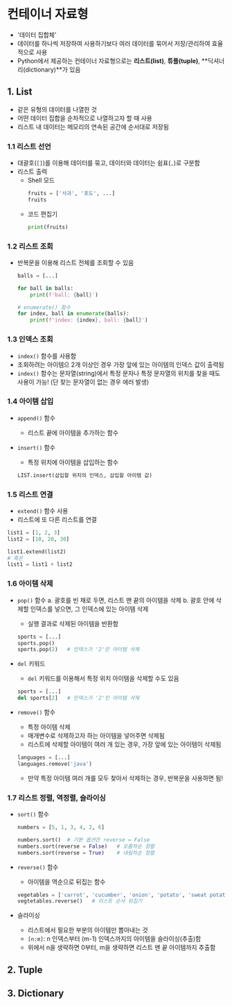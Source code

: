 # 컨테이너 자료형

- '데이터 집합체'
- 데이터를 하나씩 저장하여 사용하기보다 여러 데이터를 묶어서 저장/관리하여 효율적으로 사용
- Python에서 제공하는 컨테이너 자료형으로는 **리스트(list)**, **튜플(tuple)**, **딕셔너리(dictionary)**가 있음



## 1. List

- 같은 유형의 데이터를 나열한 것
- 어떤 데이터 집합을 순차적으로 나열하고자 할 때 사용
- 리스트 내 데이터는 메모리의 연속된 공간에 순서대로 저장됨



### 1.1 리스트 선언

- 대괄호(`[]`)를 이용해 데이터를 묶고, 데이터와 데이터는 쉼표(`,`)로 구분함
- 리스트 출력
    - Shell 모드
        ```python
        fruits = ['사과', '포도', ...]
        fruits
        ```
    - 코드 편집기
        ```python
        print(fruits)
        ```



### 1.2 리스트 조회

- 반복문을 이용해 리스트 전체를 조회할 수 있음
    ```python
    balls = [...]
    
    for ball in balls:
        print(f'ball: {ball}')

    # enumerate() 함수
    for index, ball in enumerate(balls):
        print(f'index: {index}, ball: {ball}')
    ```



### 1.3 인덱스 조회

- `index()` 함수를 사용함
- 조회하려는 아이템으 2개 이상인 경우 가장 앞에 있는 아이템의 인덱스 값이 출력됨
- `index()` 함수는 문자열(string)에서 특정 문자나 특정 문자열의 위치를 찾을 때도 사용이 가능!
    (단 찾는 문자열이 없는 경우 에러 발생)



### 1.4 아이템 삽입

- `append()` 함수
    - 리스트 끝에 아이템을 추가하는 함수
- `insert()` 함수
    - 특정 위치에 아이템을 삽입하는 함수

    ```python
    LIST.insert(삽입할 위치의 인덱스, 삽입할 아이템 값)
    ```



### 1.5 리스트 연결

- `extend()` 함수 사용
- 리스트에 또 다른 리스트를 연결

```python
list1 = [1, 2, 3]
list2 = [10, 20, 30]

list1.extend(list2)
# 혹은
list1 = list1 + list2
```



### 1.6 아이템 삭제

- `pop()` 함수
    a. 괄호를 빈 채로 두면, 리스트 맨 끝의 아이템을 삭제
    b. 괄호 안에 삭제할 인덱스를 넣으면, 그 인덱스에 있는 아이템 삭제
    -  실행 결과로 삭제된 아이템을 반환함

    ```python
    sports = [...]
    sports.pop()
    sports.pop(2)   # 인덱스가 '2'인 아이템 삭제
    ```

- `del` 키워드
    - `del` 키워드를 이용해서 특정 위치 아이템을 삭제할 수도 있음

    ```python
    sports = [...]
    del sports[2]   # 인덱스가 '2'인 아이템 삭제
    ```

- `remove()` 함수
    - 특정 아이템 삭제
    - 매개변수로 삭제하고자 하는 아이템을 넣어주면 삭제됨
    - 리스트에 삭제할 아이템이 여러 개 있는 경우, 가장 앞에 있는 아이템이 삭제됨

    ```python
    languages = [...]
    languages.remove('java')
    ```

    - 만약 특정 아이템 여러 개를 모두 찾아서 삭제하는 경우, 반복문을 사용하면 됨!



### 1.7 리스트 정렬, 역정렬, 슬라이싱

- `sort()` 함수
    
    ```python
    numbers = [5, 1, 3, 4, 2, 6]

    numbers.sort()  # 기본 옵션은 reverse = False
    numbers.sort(reverse = False)   # 오름차순 정렬
    numbers.sort(reverse = True)    # 내림차순 정렬
    ```

- `reverse()` 함수
    - 아이템을 역순으로 뒤집는 함수

    ```python
    vegetables = ['carrot', 'cucumber', 'onion', 'potato', 'sweat potato']
    vegtetables.reverse()   # 리스트 순서 뒤집기
    ```

- 슬라이싱
    - 리스트에서 필요한 부분의 아이템만 뽑아내는 것
    - `[n:m]`: n 인덱스부터 (m-1) 인덱스까지의 아이템을 슬라이싱(추출)함
    - 위에서 n을 생략하면 0부터, m을 생략하면 리스트 맨 끝 아이템까지 추출함



## 2. Tuple



## 3. Dictionary